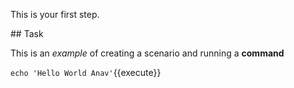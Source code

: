 This is your first step.

## Task

This is an _example_ of creating a scenario and running a **command**

`echo 'Hello World Anav'`{{execute}}
